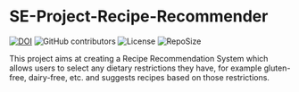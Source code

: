 # SE-Project-Recipe-Recommender
[![DOI](https://zenodo.org/badge/545630184.svg)](https://zenodo.org/badge/latestdoi/545630184)
![GitHub contributors](https://img.shields.io/github/contributors/Kaksha/SE-Project-Recipe-Recommender)
![License](https://img.shields.io/github/license/Kaksha/SE-Project-Recipe-Recommender)
![RepoSize](https://img.shields.io/github/repo-size/kaksha/SE-Project-Recipe-Recommender)

This project aims at creating a Recipe Recommendation System which allows users to select any dietary restrictions they have, for example gluten-free, dairy-free, etc.  and suggests recipes based on those restrictions.
